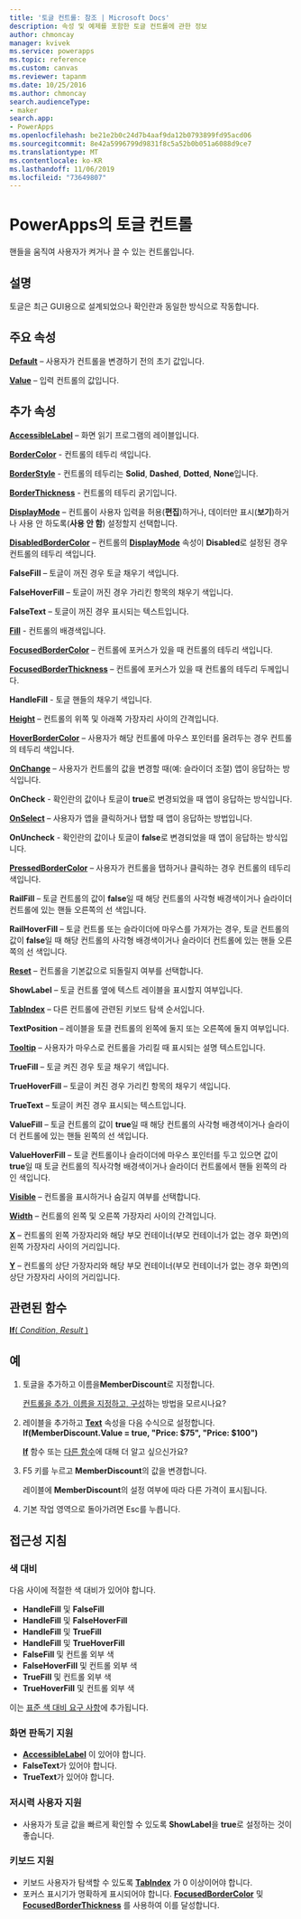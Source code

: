 ```yaml
---
title: '토글 컨트롤: 참조 | Microsoft Docs'
description: 속성 및 예제를 포함한 토글 컨트롤에 관한 정보
author: chmoncay
manager: kvivek
ms.service: powerapps
ms.topic: reference
ms.custom: canvas
ms.reviewer: tapanm
ms.date: 10/25/2016
ms.author: chmoncay
search.audienceType:
- maker
search.app:
- PowerApps
ms.openlocfilehash: be21e2b0c24d7b4aaf9da12b0793899fd95acd06
ms.sourcegitcommit: 8e42a5996799d9831f8c5a52b0b051a6088d9ce7
ms.translationtype: MT
ms.contentlocale: ko-KR
ms.lasthandoff: 11/06/2019
ms.locfileid: "73649807"
---
```

# <a name="toggle-control-in-powerapps"></a>PowerApps의 토글 컨트롤
핸들을 움직여 사용자가 켜거나 끌 수 있는 컨트롤입니다.

## <a name="description"></a>설명
토글은 최근 GUI용으로 설계되었으나 확인란과 동일한 방식으로 작동합니다.

## <a name="key-properties"></a>주요 속성
**[Default](properties-core.md)** – 사용자가 컨트롤을 변경하기 전의 초기 값입니다.

**[Value](properties-core.md)** – 입력 컨트롤의 값입니다.

## <a name="additional-properties"></a>추가 속성
**[AccessibleLabel](properties-accessibility.md)** – 화면 읽기 프로그램의 레이블입니다.

**[BorderColor](properties-color-border.md)** - 컨트롤의 테두리 색입니다.

**[BorderStyle](properties-color-border.md)** - 컨트롤의 테두리는 **Solid**, **Dashed**, **Dotted**, **None**입니다.

**[BorderThickness](properties-color-border.md)** - 컨트롤의 테두리 굵기입니다.

**[DisplayMode](properties-core.md)** – 컨트롤이 사용자 입력을 허용(**편집**)하거나, 데이터만 표시(**보기**)하거나 사용 안 하도록(**사용 안 함**) 설정할지 선택합니다.

**[DisabledBorderColor](properties-color-border.md)** – 컨트롤의 **[DisplayMode](properties-core.md)** 속성이 **Disabled**로 설정된 경우 컨트롤의 테두리 색입니다.

**FalseFill** – 토글이 꺼진 경우 토글 채우기 색입니다.

**FalseHoverFill** – 토글이 꺼진 경우 가리킨 항목의 채우기 색입니다.

**FalseText** – 토글이 꺼진 경우 표시되는 텍스트입니다.

**[Fill](properties-color-border.md)** - 컨트롤의 배경색입니다.

**[FocusedBorderColor](properties-color-border.md)** – 컨트롤에 포커스가 있을 때 컨트롤의 테두리 색입니다.

**[FocusedBorderThickness](properties-color-border.md)** – 컨트롤에 포커스가 있을 때 컨트롤의 테두리 두께입니다.

**HandleFill** - 토글 핸들의 채우기 색입니다.

**[Height](properties-size-location.md)** – 컨트롤의 위쪽 및 아래쪽 가장자리 사이의 간격입니다.

**[HoverBorderColor](properties-color-border.md)** – 사용자가 해당 컨트롤에 마우스 포인터를 올려두는 경우 컨트롤의 테두리 색입니다.

**[OnChange](properties-core.md)** – 사용자가 컨트롤의 값을 변경할 때(예: 슬라이더 조절) 앱이 응답하는 방식입니다.

**OnCheck** - 확인란의 값이나 토글이 **true**로 변경되었을 때 앱이 응답하는 방식입니다.

**[OnSelect](properties-core.md)** – 사용자가 앱을 클릭하거나 탭할 때 앱이 응답하는 방법입니다.

**OnUncheck** - 확인란의 값이나 토글이 **false**로 변경되었을 때 앱이 응답하는 방식입니다.

**[PressedBorderColor](properties-color-border.md)** – 사용자가 컨트롤을 탭하거나 클릭하는 경우 컨트롤의 테두리 색입니다.

**RailFill** – 토글 컨트롤의 값이 **false**일 때 해당 컨트롤의 사각형 배경색이거나 슬라이더 컨트롤에 있는 핸들 오른쪽의 선 색입니다.

**RailHoverFill** – 토글 컨트롤 또는 슬라이더에 마우스를 가져가는 경우, 토글 컨트롤의 값이 **false**일 때 해당 컨트롤의 사각형 배경색이거나 슬라이더 컨트롤에 있는 핸들 오른쪽의 선 색입니다.

**[Reset](properties-core.md)** – 컨트롤을 기본값으로 되돌릴지 여부를 선택합니다.

**ShowLabel** – 토글 컨트롤 옆에 텍스트 레이블을 표시할지 여부입니다.

**[TabIndex](properties-accessibility.md)** – 다른 컨트롤에 관련된 키보드 탐색 순서입니다.

**TextPosition** – 레이블을 토클 컨트롤의 왼쪽에 둘지 또는 오른쪽에 둘지 여부입니다.

**[Tooltip](properties-core.md)** – 사용자가 마우스로 컨트롤을 가리킬 때 표시되는 설명 텍스트입니다.

**TrueFill** – 토글 켜진 경우 토글 채우기 색입니다.

**TrueHoverFill** – 토글이 켜진 경우 가리킨 항목의 채우기 색입니다.

**TrueText** – 토글이 켜진 경우 표시되는 텍스트입니다.

**ValueFill** – 토글 컨트롤의 값이 **true**일 때 해당 컨트롤의 사각형 배경색이거나 슬라이더 컨트롤에 있는 핸들 왼쪽의 선 색입니다.

**ValueHoverFill** – 토글 컨트롤이나 슬라이더에 마우스 포인터를 두고 있으면 값이 **true**일 때 토글 컨트롤의 직사각형 배경색이거나 슬라이더 컨트롤에서 핸들 왼쪽의 라인 색입니다.

**[Visible](properties-core.md)** – 컨트롤을 표시하거나 숨길지 여부를 선택합니다.

**[Width](properties-size-location.md)** – 컨트롤의 왼쪽 및 오른쪽 가장자리 사이의 간격입니다.

**[X](properties-size-location.md)** – 컨트롤의 왼쪽 가장자리와 해당 부모 컨테이너(부모 컨테이너가 없는 경우 화면)의 왼쪽 가장자리 사이의 거리입니다.

**[Y](properties-size-location.md)** – 컨트롤의 상단 가장자리와 해당 부모 컨테이너(부모 컨테이너가 없는 경우 화면)의 상단 가장자리 사이의 거리입니다.

## <a name="related-functions"></a>관련된 함수
[**If**( *Condition*, *Result* )](../functions/function-if.md)

## <a name="example"></a>예
1. 토글을 추가하고 이름을**MemberDiscount**로 지정합니다.

    [컨트롤을 추가, 이름을 지정하고, 구성](../add-configure-controls.md)하는 방법을 모르시나요?
2. 레이블을 추가하고 **[Text](properties-core.md)** 속성을 다음 수식으로 설정합니다.
   <br>**If(MemberDiscount.Value = true, "Price: $75", "Price: $100")**

    **[If](../functions/function-if.md)** 함수 또는 [다른 함수](../formula-reference.md)에 대해 더 알고 싶으신가요?
3. F5 키를 누르고 **MemberDiscount**의 값을 변경합니다.

    레이블에 **MemberDiscount**의 설정 여부에 따라 다른 가격이 표시됩니다.
4. 기본 작업 영역으로 돌아가려면 Esc를 누릅니다.


## <a name="accessibility-guidelines"></a>접근성 지침
### <a name="color-contrast"></a>색 대비
다음 사이에 적절한 색 대비가 있어야 합니다.
* **HandleFill** 및 **FalseFill**
* **HandleFill** 및 **FalseHoverFill**
* **HandleFill** 및 **TrueFill**
* **HandleFill** 및 **TrueHoverFill**
* **FalseFill** 및 컨트롤 외부 색
* **FalseHoverFill** 및 컨트롤 외부 색
* **TrueFill** 및 컨트롤 외부 색
* **TrueHoverFill** 및 컨트롤 외부 색

이는 [표준 색 대비 요구 사항](../accessible-apps-color.md)에 추가됩니다.

### <a name="screen-reader-support"></a>화면 판독기 지원
* **[AccessibleLabel](properties-accessibility.md)** 이 있어야 합니다.
* **FalseText**가 있어야 합니다.
* **TrueText**가 있어야 합니다.

### <a name="low-vision-support"></a>저시력 사용자 지원
* 사용자가 토글 값을 빠르게 확인할 수 있도록 **ShowLabel**을 **true**로 설정하는 것이 좋습니다.

### <a name="keyboard-support"></a>키보드 지원
* 키보드 사용자가 탐색할 수 있도록 **[TabIndex](properties-accessibility.md)** 가 0 이상이어야 합니다.
* 포커스 표시기가 명확하게 표시되어야 합니다. **[FocusedBorderColor](properties-color-border.md)** 및 **[FocusedBorderThickness](properties-color-border.md)** 를 사용하여 이를 달성합니다.
